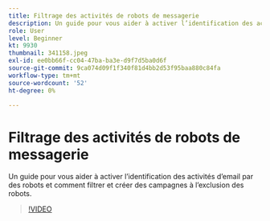 ```yaml
---
title: Filtrage des activités de robots de messagerie
description: Un guide pour vous aider à activer l’identification des activités d’email par des robots et comment filtrer et créer des campagnes à l’exclusion des robots.
role: User
level: Beginner
kt: 9930
thumbnail: 341158.jpeg
exl-id: ee0bb66f-cc04-47ba-ba3e-d9f7d5ba0d6f
source-git-commit: 9ca074d09f1f340f81d4bb2d53f95baa880c84fa
workflow-type: tm+mt
source-wordcount: '52'
ht-degree: 0%

---
```


# Filtrage des activités de robots de messagerie

Un guide pour vous aider à activer l’identification des activités d’email par des robots et comment filtrer et créer des campagnes à l’exclusion des robots.

>[!VIDEO](https://video.tv.adobe.com/v/341158/?quality=12&learn=on)
